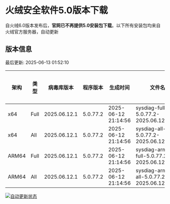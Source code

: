 # 火绒安全软件5.0版本下载 

自火绒6.0版本发布后，**官网已不再提供5.0安装包下载**。以下所有安装包均来自火绒官方服务器，自动更新

<!-- TABLE_START -->

## 版本信息

最后更新: 2025-06-13 01:52:10

| 架构    | 类型   | 病毒库版本 | 程序版本  | 生成时间 | 文件名 | 大小 | 下载链接    |
|---------|-------|------------|----------|----------|--------|------|----------|
| x64     | Full | 2025.06.12.1 | 5.0.77.2 | 2025-06-12 21:14:56 | sysdiag-full-5.0.77.2-2025.06.12.1.exe | 27.85M | [下载](https://down-tencent.huorong.cn/sysdiag-full-5.0.77.2-2025.06.12.1.exe) |
| x64     | All  | 2025.06.12.1 | 5.0.77.2 | 2025-06-12 21:14:56 | sysdiag-all-5.0.77.2-2025.06.12.1.exe | 27.85M | [下载](https://down-tencent.huorong.cn/sysdiag-all-5.0.77.2-2025.06.12.1.exe) |
| ARM64   | Full | 2025.06.12.1 | 5.0.77.2 | 2025-06-12 21:14:56 | sysdiag-arm64-full-5.0.77.2-2025.06.12.1.exe | 27.57M | [下载](https://down-tencent.huorong.cn/sysdiag-arm64-full-5.0.77.2-2025.06.12.1.exe) |
| ARM64   | All  | 2025.06.12.1 | 5.0.77.2 | 2025-06-12 21:14:56 | sysdiag-arm64-all-5.0.77.2-2025.06.12.1.exe | 27.57M | [下载](https://down-tencent.huorong.cn/sysdiag-arm64-all-5.0.77.2-2025.06.12.1.exe) |

<!-- TABLE_END -->

[![自动更新状态](https://github.com/J54264/Huorong-Version/actions/workflows/update.yml/badge.svg)](https://github.com/J54264/Huorong-Version/actions)
